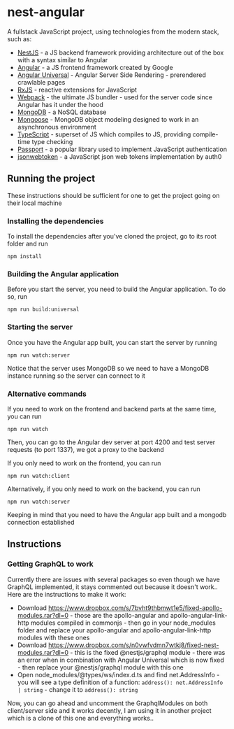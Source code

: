 # nest-angular

A fullstack JavaScript project, using technologies from the modern stack, such as:

* [NestJS](https://github.com/nestjs/nest) - a JS backend framework providing architecture out of the box with a syntax similar to Angular
* [Angular](https://github.com/angular/angular) - a JS frontend framework created by Google
* [Angular Universal](https://github.com/angular/universal) - Angular Server Side Rendering - prerendered crawlable pages
* [RxJS](https://github.com/Reactive-Extensions/RxJS) - reactive extensions for JavaScript
* [Webpack](https://github.com/webpack/webpack) - the ultimate JS bundler - used for the server code since Angular has it under the hood
* [MongoDB](https://github.com/mongodb/mongo) - a NoSQL database
* [Mongoose](https://github.com/Automattic/mongoose) - MongoDB object modeling designed to work in an asynchronous environment
* [TypeScript](https://github.com/Microsoft/TypeScript) - superset of JS which compiles to JS, providing compile-time type checking
* [Passport](https://github.com/jaredhanson/passport) - a popular library used to implement JavaScript authentication
* [jsonwebtoken](https://github.com/auth0/node-jsonwebtoken) - a JavaScript json web tokens implementation by auth0

## Running the project

These instructions should be sufficient for one to get the project going on their local machine



### Installing the dependencies

To install the dependencies after you've cloned the project, go to its root folder and run
```
npm install
```

### Building the Angular application

Before you start the server, you need to build the Angular application. To do so, run
```
npm run build:universal
```

### Starting the server

Once you have the Angular app built, you can start the server by running
```
npm run watch:server
```
Notice that the server uses MongoDB so we need to have a MongoDB instance running so the server can connect to it

### Alternative commands

If you need to work on the frontend and backend parts at the same time, you can run
```
npm run watch
```
Then, you can go to the Angular dev server at port 4200 and test server requests (to port 1337), we got a proxy to the backend

If you only need to work on the frontend, you can run
```
npm run watch:client
```

Alternatively, if you only need to work on the backend, you can run
```
npm run watch:server
```
Keeping in mind that you need to have the Angular app built and a mongodb connection established

## Instructions

### Getting GraphQL to work

Currently there are issues with several packages so even though we have GraphQL implemented, it stays commented out because it doesn't work.. Here are the instructions to make it work:

- Download https://www.dropbox.com/s/7bvht9thbmwt1e5/fixed-apollo-modules.rar?dl=0 - those are the apollo-angular and apollo-angular-link-http modules compiled in commonjs - then go in your node_modules folder and replace your apollo-angular and apollo-angular-link-http modules with these ones
- Download https://www.dropbox.com/s/n0vwfvdmn7wtkj8/fixed-nest-modules.rar?dl=0 - this is the fixed @nestjs/graphql module - there was an error when in combination with Angular Universal which is now fixed - then replace your @nestjs/graphql module with this one
- Open node_modules/@types/ws/index.d.ts and find net.AddressInfo - you will see a type definition of a function:
```address(): net.AddressInfo | string``` - change it to ```address(): string```

Now, you can go ahead and uncomment the GraphqlModules on both client/server side and it works decently, I am using it in another project which is a clone of this one and everything works..
